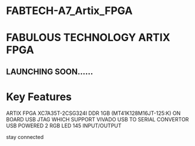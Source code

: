 # FABTECH-A7_Artix_FPGA
 
# FABULOUS TECHNOLOGY ARTIX FPGA

## LAUNCHING SOON...... 


# Key Features

ARTIX FPGA XC7A35T-2CSG324I
DDR 1GB (MT41K128M16JT-125:K) 
ON BOARD USB JTAG WHICH SUPPORT VIVADO
USB TO SERIAL CONVERTOR 
USB POWERED
2 RGB LED 
145 INPUT/OUTPUT 


stay connected 